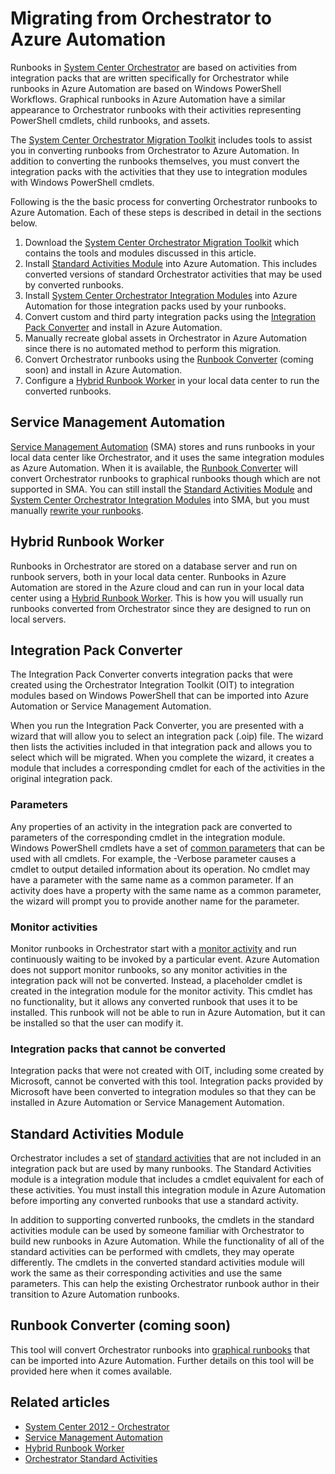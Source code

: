 <!-- not suitable for mooncake -->

<properties
   pageTitle="Migrating from Orchestrator to Azure Automation | Windows Azure"
   description="Describes how to migrate runbooks and integration packs from System Center Orchestrator to Azure Automation."
   services="automation"
   documentationCenter=""
   authors="bwren"
   manager="stevenka"
   editor="tysonn" />
<tags
   ms.service="automation"
   ms.date="09/17/2015"
   wacn.date="" />


# Migrating from Orchestrator to Azure Automation

Runbooks in [System Center Orchestrator](http://technet.microsoft.com/zh-cn/library/hh237242.aspx) are based on activities from integration packs that are written specifically for Orchestrator while runbooks in Azure Automation are based on Windows PowerShell Workflows.  Graphical runbooks in Azure Automation have a similar appearance to Orchestrator runbooks with their activities representing PowerShell cmdlets, child runbooks, and assets. 

The [System Center Orchestrator Migration Toolkit](http://www.microsoft.com/download/details.aspx?id=47323&WT.mc_id=rss_alldownloads_all) includes tools to assist you in converting runbooks from Orchestrator to Azure Automation.  In addition to converting the runbooks themselves, you must convert the integration packs with the activities that they use to integration modules with Windows PowerShell cmdlets.  

Following is the the basic process for converting Orchestrator runbooks to Azure Automation.  Each of these steps is described in detail in the sections below.

1.  Download the [System Center Orchestrator Migration Toolkit](http://www.microsoft.com/download/details.aspx?id=47323&WT.mc_id=rss_alldownloads_all) which contains the tools and modules discussed in this article.
2.  Install [Standard Activities Module](#standard-activities-module) into Azure Automation.  This includes converted versions of standard Orchestrator activities that may be used by converted runbooks.
2.  Install [System Center Orchestrator Integration Modules](#system-center-orchestrator-integration-modules) into Azure Automation for those integration packs used by your runbooks.
3.  Convert custom and third party integration packs using the [Integration Pack Converter](#integration-pack-converter) and install in Azure Automation.
4.  Manually recreate global assets in Orchestrator in Azure Automation since there is no automated method to perform this migration.
5.  Convert Orchestrator runbooks using the [Runbook Converter](#runbook-converter-coming-soon) (coming soon) and install in Azure Automation.
6.  Configure a [Hybrid Runbook Worker](#hybrid-runbook-worker) in your local data center to run the converted runbooks.

## Service Management Automation

[Service Management Automation](https://technet.microsoft.com/zh-cn/library/dn469260.aspx) (SMA) stores and runs runbooks in your local data center like Orchestrator, and it uses the same integration modules as Azure Automation.  When it is available, the [Runbook Converter](#runbookconverter) will convert Orchestrator runbooks to graphical runbooks though which are not supported in SMA.  You can still install the [Standard Activities Module](#standardactivitiesmodule) and [System Center Orchestrator Integration Modules](#system-center-orchestrator-integration-modules) into SMA, but you must manually [rewrite your runbooks](http://technet.microsoft.com/zh-cn/library/dn469262.aspx).

## Hybrid Runbook Worker

Runbooks in Orchestrator are stored on a database server and run on runbook servers, both in your local data center.  Runbooks in Azure Automation are stored in the Azure cloud and can run in your local data center using a [Hybrid Runbook Worker](/documentation/articles/automation-hybrid-runbook-worker).  This is how you will usually run runbooks converted from Orchestrator since they are designed to run on local servers.

## Integration Pack Converter

The Integration Pack Converter converts integration packs that were created using the Orchestrator Integration Toolkit (OIT) to integration modules based on Windows PowerShell that can be imported into Azure Automation or Service Management Automation.  

When you run the Integration Pack Converter, you are presented with a wizard that will allow you to select an integration pack (.oip) file.  The wizard then lists the activities included in that integration pack and allows you to select which will be migrated.  When you complete the wizard, it creates a module that includes a corresponding cmdlet for each of the activities in the original integration pack.


### Parameters

Any properties of an activity in the integration pack are converted to parameters of the corresponding cmdlet in the integration module.  Windows PowerShell cmdlets have a set of [common parameters](http://technet.microsoft.com/zh-cn/library/hh847884.aspx) that can be used with all cmdlets.  For example, the -Verbose parameter causes a cmdlet to output detailed information about its operation.  No cmdlet may have a parameter with the same name as a common parameter.  If an activity does have a property with the same name as a common parameter, the wizard will prompt you to provide another name for the parameter.

### Monitor activities

Monitor runbooks in Orchestrator start with a [monitor activity](http://technet.microsoft.com/zh-cn/library/hh403827.aspx) and run continuously waiting to be invoked by a particular event.  Azure Automation does not support monitor runbooks, so any monitor activities in the integration pack will not be converted.  Instead, a placeholder cmdlet is created in the integration module for the monitor activity.  This cmdlet has no functionality, but it allows any converted runbook that uses it to be installed.  This runbook will not be able to run in Azure Automation, but it can be installed so that the user can modify it.

### Integration packs that cannot be converted

Integration packs that were not created with OIT, including some created by Microsoft, cannot be converted with this tool.  Integration packs provided by Microsoft have been converted to integration modules so that they can be installed in Azure Automation or Service Management Automation.


## Standard Activities Module

Orchestrator includes a set of [standard activities](http://technet.microsoft.com/zh-cn/library/hh403832.aspx) that are not included in an integration pack but are used by many runbooks.  The Standard Activities module is a integration module that includes a cmdlet equivalent for each of these activities.  You must install this integration module in Azure Automation before importing any converted runbooks that use a standard activity.

In addition to supporting converted runbooks, the cmdlets in the standard activities module can be used by someone familiar with Orchestrator to build new runbooks in Azure Automation.  While the functionality of all of the standard activities can be performed with cmdlets, they may operate differently.  The cmdlets in the converted standard activities module will work the same as their corresponding activities and use the same parameters.  This can help the existing Orchestrator runbook author in their transition to Azure Automation runbooks.

## Runbook Converter (coming soon)

This tool will convert Orchestrator runbooks into [graphical runbooks](/documentation/articles/automation-runbook-types#graph-runbooks) that can be imported into Azure Automation.  Further details on this tool will be provided here when it comes available.

## Related articles

- [System Center 2012 - Orchestrator](http://technet.microsoft.com/zh-cn/library/hh237242.aspx)
- [Service Management Automation](https://technet.microsoft.com/zh-cn/library/dn469260.aspx)
- [Hybrid Runbook Worker](/documentation/articles/automation-hybrid-runbook-worker)
- [Orchestrator Standard Activities](http://technet.microsoft.com/zh-cn/library/hh403832.aspx)





